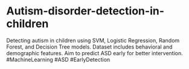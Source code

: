 # Autism-disorder-detection-in-children
Detecting autism in children using SVM, Logistic Regression, Random Forest, and Decision Tree models. Dataset includes behavioral and demographic features. Aim to predict ASD early for better intervention. #MachineLearning #ASD #EarlyDetection
